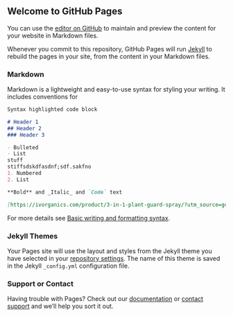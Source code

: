 ## Welcome to GitHub Pages

You can use the [editor on GitHub](https://github.com/trainerjere/Jeremiah_Sailor/edit/gh-pages/index.md) to maintain and preview the content for your website in Markdown files.

Whenever you commit to this repository, GitHub Pages will run [Jekyll](https://jekyllrb.com/) to rebuild the pages in your site, from the content in your Markdown files.

### Markdown

Markdown is a lightweight and easy-to-use syntax for styling your writing. It includes conventions for

```markdown
Syntax highlighted code block

# Header 1
## Header 2
### Header 3

- Bulleted
- List
stuff 
stiffsdskdfasdnf;sdf.sakfno
1. Numbered
2. List

**Bold** and _Italic_ and `Code` text

[https://ivorganics.com/product/3-in-1-plant-guard-spray/?utm_source=google&utm_medium=cpc&utm_campaign=14254720503&adgroup=125466150413&utm_term=&utm_content=538799699980&feeditemid=&loc_interest_ms=&loc_physical_ms=9032111&matchtype=&network=u&device=c&devicemodel=&placement=&target=&adposition=&gclid=Cj0KCQjw37iTBhCWARIsACBt1IwSaDvjHsvEVFYnA6T4jEmvr4t92mZ4ogjWnDpR9fOWDXq0f_UVHlwaAu5OEALw_wcB](iv) and ![Image](src)
```

For more details see [Basic writing and formatting syntax](https://docs.github.com/en/github/writing-on-github/getting-started-with-writing-and-formatting-on-github/basic-writing-and-formatting-syntax).

### Jekyll Themes

Your Pages site will use the layout and styles from the Jekyll theme you have selected in your [repository settings](https://github.com/trainerjere/Jeremiah_Sailor/settings/pages). The name of this theme is saved in the Jekyll `_config.yml` configuration file.

### Support or Contact

Having trouble with Pages? Check out our [documentation](https://docs.github.com/categories/github-pages-basics/) or [contact support](https://support.github.com/contact) and we’ll help you sort it out.

